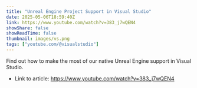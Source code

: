 ```yaml
---
title: "Unreal Engine Project Support in Visual Studio"
date: 2025-05-06T18:59:40Z
link: https://www.youtube.com/watch?v=383_j7wQEN4
showShare: false
showReadTime: false
thumbnail: images/vs.png
tags: ["youtube.com/@visualstudio"]
---
```

Find out how to make the most of our native Unreal Engine support in Visual Studio.

- Link to article: https://www.youtube.com/watch?v=383_j7wQEN4